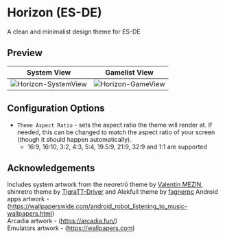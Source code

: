 # Horizon (ES-DE)
A clean and minimalist design theme for ES-DE

## **Preview**
| System View | Gamelist View |
|----|----|
|![Horizon-SystemView](https://github.com/RobZombie9043/horizon-es-de/assets/77545967/d03a0b5d-be4d-490f-95cf-044fd5b7b27a) | ![Horizon-GameView](https://github.com/RobZombie9043/horizon-es-de/assets/77545967/254be2cc-7f53-4c35-b986-94bb9b88301d) |

## **Configuration Options**

- `Theme Aspect Ratio` - sets the aspect ratio the theme will render at. If needed, this can be changed to match the aspect ratio of your screen (though it should happen automatically).
   - 16:9, 16:10, 3:2, 4:3, 5:4, 19.5:9, 21:9, 32:9 and 1:1 are supported

## **Acknowledgements**

Includes system artwork from the neoretrō theme by [Valentin MEZIN](https://github.com/valsou), shinretro theme by [TigraTT-Driver](https://github.com/TigraTT-Driver) and Alekfull theme by [fagnerpc](https://github.com/fagnerpc)
Android apps artwork - (https://wallpaperswide.com/android_robot_listening_to_music-wallpapers.html)  
Arcadia artwork - (https://arcadia.fun/)  
Emulators artwork - (https://wallpapers.com)  

